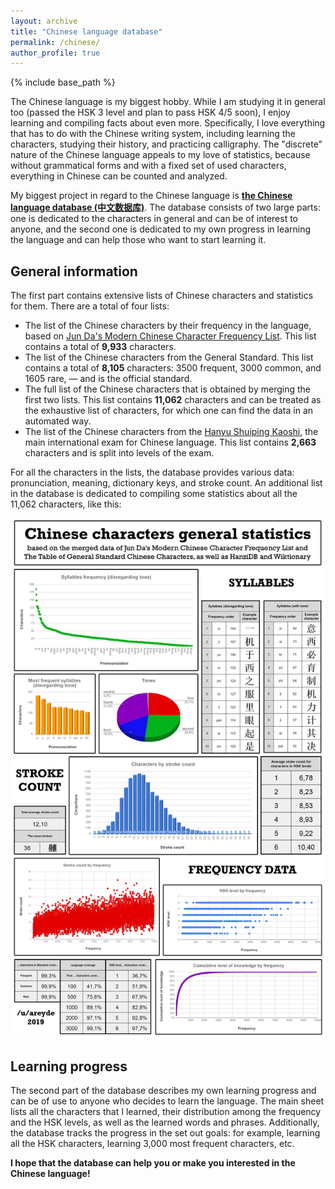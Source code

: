 ```yaml
---
layout: archive
title: "Chinese language database"
permalink: /chinese/
author_profile: true
---
```


{% include base_path %}

The Chinese language is my biggest hobby. While I am studying it in general too (passed the HSK 3 level and plan to pass HSK 4/5 soon),
I enjoy learning and compiling facts about even more. Specifically, I love everything that has to do with the Chinese
writing system, including learning the characters, studying their history, and practicing calligraphy. The "discrete" nature
of the Chinese language appeals to my love of statistics, because without grammatical forms and with a fixed set
of used characters, everything in Chinese can be counted and analyzed.

My biggest project in regard to the Chinese language is <b><a href="https://docs.google.com/spreadsheets/d/1SxoqHYYJOBF0TBHHkFJfwIR6RuQzfbr5c4wXn8cR54M/edit#gid=793622246">the Chinese language database (中文数据库)</a></b>.
The database consists of two large parts: one is dedicated to the characters in general and can be of interest to anyone,
and the second one is dedicated to my own progress in learning the language and can help those who want to
start learning it.

<h2>General information</h2>

The first part contains extensive lists of Chinese characters and statistics for them. There are a total of four lists:

* The list of the Chinese characters by their frequency in the language, based on 
  <a href="https://lingua.mtsu.edu/chinese-computing/statistics/">Jun Da's Modern Chinese Character Frequency List</a>.
  This list contains a total of <b>9,933</b> characters.
* The list of the Chinese characters from the <a herf="https://en.wikipedia.org/wiki/Table_of_General_Standard_Chinese_Characters">General Standard</a>.
  This list contains a total of <b>8,105</b> characters: 3500 frequent, 3000 common, and 1605 rare, — and is the official standard.
* The full list of the Chinese characters that is obtained by merging the first two lists. This list contains <b>11,062</b> characters
  and can be treated as the exhaustive list of characters, for which one can find the data in an automated way.
* The list of the Chinese characters from the <a href="https://en.wikipedia.org/wiki/Hanyu_Shuiping_Kaosh">Hanyu Shuiping Kaoshi</a>,
  the main international exam for Chinese language. This list contains <b>2,663</b> characters and is split into levels of the exam.
  
For all the characters in the lists, the database provides various data: pronunciation, meaning, dictionary keys, and stroke count.
An additional list in the database is dedicated to compiling some statistics about all the 11,062 characters, like this:

<img src="/images/database.jpg">

<h2>Learning progress</h2>

The second part of the database describes my own learning progress and can be of use to anyone who decides to learn the language.
The main sheet lists all the characters that I learned, their distribution among the frequency and the HSK levels, as well
as the learned words and phrases. Additionally, the database tracks the progress in the set out goals: for example, learning
all the HSK characters, learning 3,000 most frequent characters, etc.

<b>I hope that the database can help you or make you interested in the Chinese language!</b>